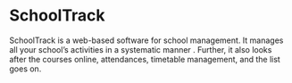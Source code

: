 # SchoolTrack
SchoolTrack is a  web-based software for school management. It manages all your school’s activities in a systematic manner . Further, it also looks after the courses online, attendances, timetable management, and the list goes on.
